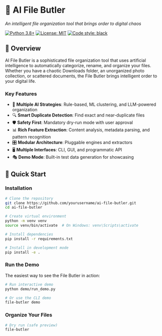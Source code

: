 # 🤖 AI File Butler

*An intelligent file organization tool that brings order to digital chaos*

[![Python 3.8+](https://img.shields.io/badge/python-3.8+-blue.svg)](https://www.python.org/downloads/)
[![License: MIT](https://img.shields.io/badge/License-MIT-yellow.svg)](https://opensource.org/licenses/MIT)
[![Code style: black](https://img.shields.io/badge/code%20style-black-000000.svg)](https://github.com/psf/black)

## 🎯 Overview

AI File Butler is a sophisticated file organization tool that uses artificial intelligence to automatically categorize, rename, and organize your files. Whether you have a chaotic Downloads folder, an unorganized photo collection, or scattered documents, the File Butler brings intelligent order to your digital life.

### Key Features

- 🧠 **Multiple AI Strategies**: Rule-based, ML clustering, and LLM-powered organization
- 🔍 **Smart Duplicate Detection**: Find exact and near-duplicate files
- 🛡️ **Safety First**: Mandatory dry-run mode with user approval
- 📊 **Rich Feature Extraction**: Content analysis, metadata parsing, and pattern recognition
- 🎛️ **Modular Architecture**: Pluggable engines and extractors
- 🖥️ **Multiple Interfaces**: CLI, GUI, and programmatic API
- 🎭 **Demo Mode**: Built-in test data generation for showcasing

## 🚀 Quick Start

### Installation

```bash
# Clone the repository
git clone https://github.com/yourusername/ai-file-butler.git
cd ai-file-butler

# Create virtual environment
python -m venv venv
source venv/bin/activate  # On Windows: venv\Scripts\activate

# Install dependencies
pip install -r requirements.txt

# Install in development mode
pip install -e .
```

### Run the Demo

The easiest way to see the File Butler in action:

```bash
# Run interactive demo
python demo/run_demo.py

# Or use the CLI demo
file-butler demo
```

### Organize Your Files

```bash
# Dry run (safe preview)
file-butler